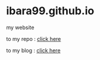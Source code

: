 # ibara99.github.io
my website

to my repo : [click here](http://github.com/ibara99/)

to my blog : [click here](./site)